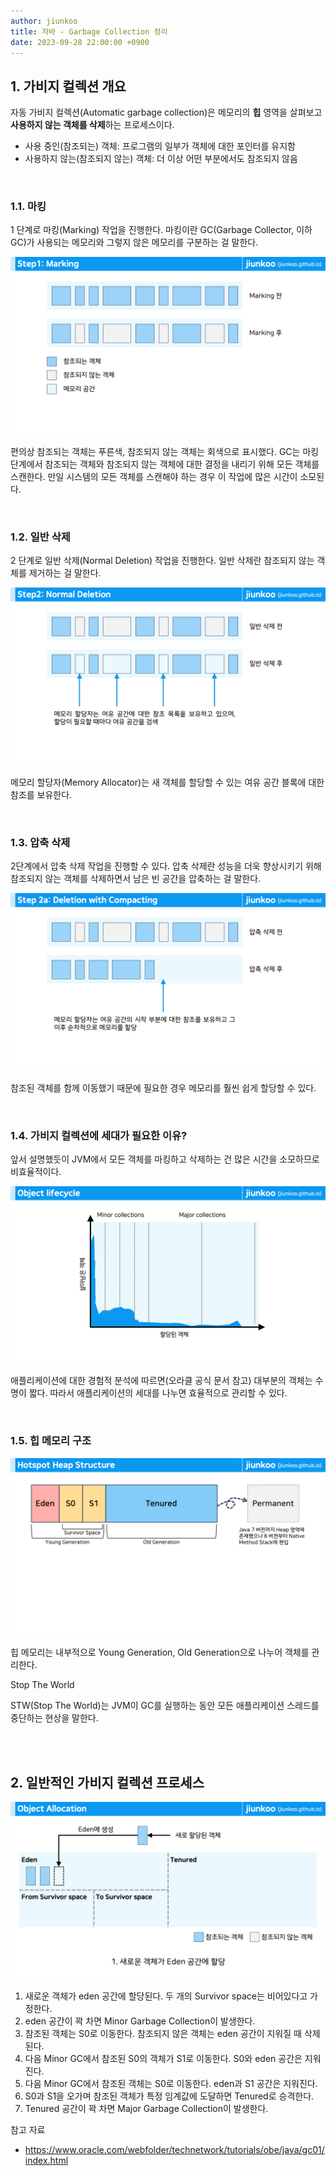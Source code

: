```yaml
---
author: jiunkoo
title: 자바 - Garbage Collection 정리
date: 2023-09-28 22:00:00 +0900
---
```


## 1. 가비지 컬렉션 개요

자동 가비지 컬렉션(Automatic garbage collection)은 메모리의 **힙** 영역을 살펴보고 **사용하지 않는 객체를 삭제**하는 프로세스이다. <br/>

* 사용 중인(참조되는) 객체: 프로그램의 일부가 객체에 대한 포인터를 유지함
* 사용하지 않는(참조되지 않는) 객체: 더 이상 어떤 부분에서도 참조되지 않음

<br/>

### 1.1. 마킹

1 단계로 마킹(Marking) 작업을 진행한다. 마킹이란 GC(Garbage Collector, 이하 GC)가 사용되는 메모리와 그렇지 않은 메모리를 구분하는 걸 말한다.<br/>

![png](/_assets/img/java/theory/8-1.png)

편의상 참조되는 객체는 푸른색, 참조되지 않는 객체는 회색으로 표시했다. GC는 마킹 단계에서 참조되는 객체와 참조되지 않는 객체에 대한 결정을 내리기 위해 모든 객체를 스캔한다. 만일 시스템의 모든 객체를 스캔해야 하는 경우 이 작업에 많은 시간이 소모된다.<br/>

<br/>

### 1.2. 일반 삭제

2 단계로 일반 삭제(Normal Deletion) 작업을 진행한다. 일반 삭제란 참조되지 않는 객체를 제거하는 걸 말한다.<br/>

![png](/_assets/img/java/theory/8-2.png)

메모리 할당자(Memory Allocator)는 새 객체를 할당할 수 있는 여유 공간 블록에 대한 참조를 보유한다.<br/>

<br/>

### 1.3. 압축 삭제

2단계에서 압축 삭제 작업을 진행할 수 있다. 압축 삭제란 성능을 더욱 향상시키기 위해 참조되지 않는 객체를 삭제하면서 남은 빈 공간을 압축하는 걸 말한다.<br/>

![png](/_assets/img/java/theory/8-3.png)

참조된 객체를 함께 이동했기 때문에 필요한 경우 메모리를 훨씬 쉽게 할당할 수 있다.<br/>

<br/>

### 1.4. 가비지 컬렉션에 세대가 필요한 이유?

앞서 설명했듯이 JVM에서 모든 객체를 마킹하고 삭제하는 건 많은 시간을 소모하므로 비효율적이다.<br/>

![png](/_assets/img/java/theory/8-4.png)

애플리케이션에 대한 경험적 분석에 따르면(오라클 공식 문서 참고) 대부분의 객체는 수명이 짧다. 따라서 애플리케이션의 세대를 나누면 효율적으로 관리할 수 있다.<br/>

<br/>

### 1.5. 힙 메모리 구조

![png](/_assets/img/java/theory/8-5.png)

힙 메모리는 내부적으로 Young Generation, Old Generation으로 나누어 객체를 관리한다.<br/>

<div class="adm-note-lang lang-bold">
  <div class="adm-title-note-lang">Stop The World</div>
    <p>STW(Stop The World)는 JVM이 GC를 실행하는 동안 모든 애플리케이션 스레드를 중단하는 현상을 말한다.</p>
</div>

<br/>
<br/>

## 2. 일반적인 가비지 컬렉션 프로세스

![gif](/_assets/img/java/theory/8-6.gif)

1. 새로운 객체가 eden 공간에 할당된다. 두 개의 Survivor space는 비어있다고 가정한다.
2. eden 공간이 꽉 차면 Minor Garbage Collection이 발생한다.
3. 참조된 객체는 S0로 이동한다. 참조되지 않은 객체는 eden 공간이 지워질 때 삭제된다.
4. 다음 Minor GC에서 참조된 S0의 객체가 S1로 이동한다. S0와 eden 공간은 지워진다.
5. 다음 Minor GC에서 참조된 객체는 S0로 이동한다. eden과 S1 공간은 지워진다.
6. S0과 S1을 오가며 참조된 객체가 특정 임계값에 도달하면 Tenured로 승격한다.
7. Tenured 공간이 꽉 차면 Major Garbage Collection이 발생한다.

<div class="adm-reference">
    <div class="adm-title-reference">참고 자료</div>
    <ul>
        <li><a href="https://www.oracle.com/webfolder/technetwork/tutorials/obe/java/gc01/index.html">https://www.oracle.com/webfolder/technetwork/tutorials/obe/java/gc01/index.html</a></li>
    </ul>
</div>

